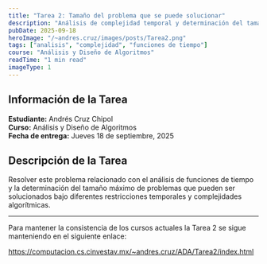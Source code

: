 ```yaml
---
title: "Tarea 2: Tamaño del problema que se puede solucionar"
description: "Análisis de complejidad temporal y determinación del tamaño máximo de problemas solucionables."
pubDate: 2025-09-18
heroImage: "/~andres.cruz/images/posts/Tarea2.png"
tags: ["analisis", "complejidad", "funciones de tiempo"]
course: "Análisis y Diseño de Algoritmos"
readTime: "1 min read"
imageType: 1
---
```


## Información de la Tarea

**Estudiante:** Andrés Cruz Chipol  
**Curso:** Análisis y Diseño de Algoritmos  
**Fecha de entrega:** Jueves 18 de septiembre, 2025

## Descripción de la Tarea

Resolver este problema relacionado con el análisis de funciones de tiempo y la determinación del tamaño máximo de problemas que pueden ser solucionados bajo diferentes restricciones temporales y complejidades algorítmicas.

---

Para mantener la consistencia de los cursos actuales la Tarea 2 se sigue manteniendo en el siguiente enlace: 

https://computacion.cs.cinvestav.mx/~andres.cruz/ADA/Tarea2/index.html